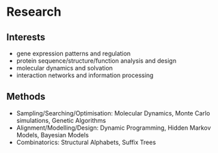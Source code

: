 # Research
## Interests
* gene expression patterns and regulation
* protein sequence/structure/function analysis and design
* molecular dynamics and solvation
* interaction networks and information processing

## Methods
* Sampling/Searching/Optimisation: Molecular Dynamics, Monte Carlo simulations, Genetic Algorithms
* Alignment/Modelling/Design: Dynamic Programming, Hidden Markov Models, Bayesian Models
* Combinatorics: Structural Alphabets, Suffix Trees

